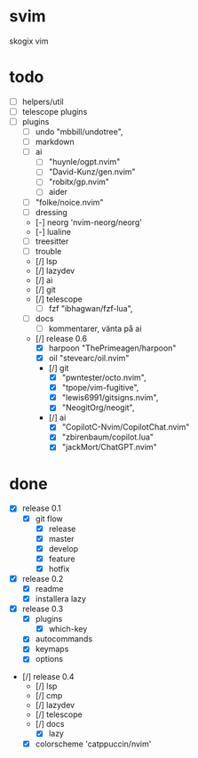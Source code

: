 # svim
skogix vim

# todo
- [ ] helpers/util
- [ ] telescope plugins  
- [ ] plugins
  - [ ] undo "mbbill/undotree",
  - [ ] markdown
  - [ ] ai
    - [ ] "huynle/ogpt.nvim"
    - [ ] "David-Kunz/gen.nvim"
    - [ ] "robitx/gp.nvim"
    - [ ] aider
  - [ ] "folke/noice.nvim"
  - [ ] dressing
  - [-] neorg 'nvim-neorg/neorg'
  - [-] lualine
  - [ ] treesitter
  - [ ] trouble
  - [/] lsp
  - [/] lazydev
  - [/] ai
  - [/] git
  - [/] telescope
    - [ ] fzf "ibhagwan/fzf-lua",
  - [ ] docs
    - [ ] kommentarer, vänta på ai
  - [/] release 0.6
    - [x] harpoon "ThePrimeagen/harpoon"
    - [x] oil "stevearc/oil.nvim"
    - [/] git
      - [x] "pwntester/octo.nvim",
      - [x] "tpope/vim-fugitive",
      - [x] "lewis6991/gitsigns.nvim",
      - [x] "NeogitOrg/neogit",
    - [/] ai
      - [x] "CopilotC-Nvim/CopilotChat.nvim"
      - [x] "zbirenbaum/copilot.lua"
      - [x] "jackMort/ChatGPT.nvim"

# done
- [x] release 0.1
  - [x] git flow
    - [x] release
    - [x] master
    - [x] develop
    - [x] feature
    - [x] hotfix
- [x] release 0.2
  - [x] readme
  - [x] installera lazy
- [x] release 0.3
  - [x] plugins
    - [x] which-key
  - [x] autocommands
  - [x] keymaps
  - [x] options
- [/] release 0.4
  - [/] lsp
  - [/] cmp
  - [/] lazydev
  - [/] telescope
  - [/] docs
    - [x] lazy
  - [x] colorscheme 'catppuccin/nvim'
